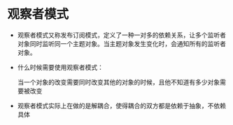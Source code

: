 # 观察者模式

- 观察者模式又称发布订阅模式，定义了一种一对多的依赖关系，让多个监听者对象同时监听同一个主题对象。当主题对象发生变化时，会通知所有的监听者对象。
- 什么时候需要使用观察者模式：

	当一个对象的改变需要同时改变其他的对象的时候，且他不知道有多少对象需要被改变
	
- 观察者模式实际上在做的是解耦合，使得耦合的双方都是依赖于抽象，不依赖具体